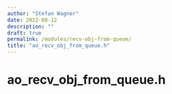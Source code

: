 ```yaml
---
author: "Stefan Wagner"
date: 2022-08-12
description: ""
draft: true
permalink: /modules/recv-obj-from-queue/
title: "ao_recv_obj_from_queue.h"
---
```


# ao_recv_obj_from_queue.h
